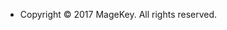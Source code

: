 <nav class="navbar navbar-default navbar-fixed-bottom">
    <div class="container">
        <ul class="nav navbar-nav">
            <li>Copyright © 2017 MageKey. All rights reserved.</li>
        </ul>
    </div>
</nav>
